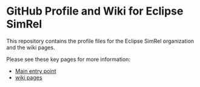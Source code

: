 # GitHub Profile and Wiki for Eclipse SimRel

This repository contains the profile files for the Eclipse SimRel organization and the wiki pages.

Please see these key pages for more information:

- [Main entry point](https://github.com/eclipse-simrel)
- [wiki pages](./wiki)
